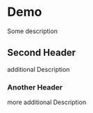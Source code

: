 # Demo

Some description

## Second Header

additional Description

### Another Header

more additional Description
